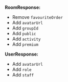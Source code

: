 **RoomResponse:**
- Remove `favouriteOrder`
- Add `avatarUrl`
- Add `groupId`
- Add `public`
- Add `activity`
- Add `premium`
 
**UserResponse:**
- Add `avatarUrl`
- Add `role`
- Add `staff`
